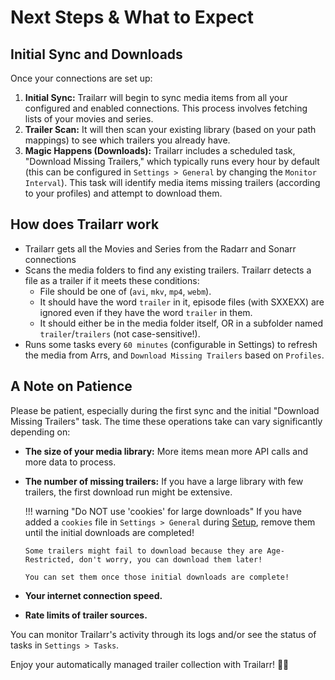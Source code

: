 # Next Steps & What to Expect

## Initial Sync and Downloads

Once your connections are set up:

1.  **Initial Sync:** Trailarr will begin to sync media items from all your configured and enabled connections. This process involves fetching lists of your movies and series.
2.  **Trailer Scan:** It will then scan your existing library (based on your path mappings) to see which trailers you already have.
3.  **Magic Happens (Downloads):** Trailarr includes a scheduled task, "Download Missing Trailers," which typically runs every hour by default (this can be configured in `Settings > General` by changing the `Monitor Interval`). This task will identify media items missing trailers (according to your profiles) and attempt to download them.


## How does Trailarr work

- Trailarr gets all the Movies and Series from the Radarr and Sonarr connections
- Scans the media folders to find any existing trailers. Trailarr detects a file as a trailer if it meets these conditions:
    - File should be one of (`avi`, `mkv`, `mp4`, `webm`).
    - It should have the word `trailer` in it, episode files (with SXXEXX) are ignored even if they have the word `trailer` in them.
    - It should either be in the media folder itself, OR in a subfolder named `trailer`/`trailers` (not case-sensitive!).
- Runs some tasks every `60 minutes` (configurable in Settings) to refresh the media from Arrs, and `Download Missing Trailers` based on `Profiles`.


## A Note on Patience

Please be patient, especially during the first sync and the initial "Download Missing Trailers" task. The time these operations take can vary significantly depending on:

*   **The size of your media library:** More items mean more API calls and more data to process.
*   **The number of missing trailers:** If you have a large library with few trailers, the first download run might be extensive.

    !!! warning "Do NOT use 'cookies' for large downloads"
        If you have added a `cookies` file in `Settings > General` during [Setup](./03-setup/index.md), remove them until the initial downloads are completed!

        Some trailers might fail to download because they are Age-Restricted, don't worry, you can download them later!

        You can set them once those initial downloads are complete!

*   **Your internet connection speed.**
*   **Rate limits of trailer sources.**

You can monitor Trailarr's activity through its logs and/or see the status of tasks in `Settings > Tasks`.

Enjoy your automatically managed trailer collection with Trailarr! 🥳🎉
